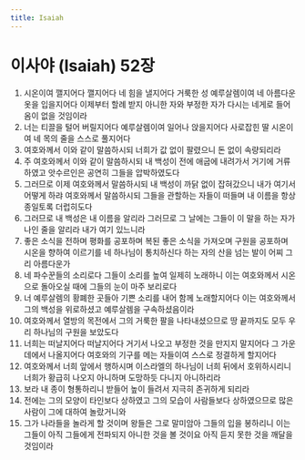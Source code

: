 ```yaml
---
title: Isaiah
---
```


# 이사야 (Isaiah) 52장
1. 시온이여 깰지어다 깰지어다 네 힘을 낼지어다 거룩한 성 예루살렘이여 네 아름다운 옷을 입을지어다 이제부터 할례 받지 아니한 자와 부정한 자가 다시는 네게로 들어옴이 없을 것임이라
1. 너는 티끌을 털어 버릴지어다 예루살렘이여 일어나 앉을지어다 사로잡힌 딸 시온이여 네 목의 줄을 스스로 풀지어다
1. 여호와께서 이와 같이 말씀하시되 너희가 값 없이 팔렸으니 돈 없이 속량되리라
1. 주 여호와께서 이와 같이 말씀하시되 내 백성이 전에 애굽에 내려가서 거기에 거류하였고 앗수르인은 공연히 그들을 압박하였도다
1. 그러므로 이제 여호와께서 말씀하시되 내 백성이 까닭 없이 잡혀갔으니 내가 여기서 어떻게 하랴 여호와께서 말씀하시되 그들을 관할하는 자들이 떠들며 내 이름을 항상 종일토록 더럽히도다
1. 그러므로 내 백성은 내 이름을 알리라 그러므로 그 날에는 그들이 이 말을 하는 자가 나인 줄을 알리라 내가 여기 있느니라
1. 좋은 소식을 전하며 평화를 공포하며 복된 좋은 소식을 가져오며 구원을 공포하며 시온을 향하여 이르기를 네 하나님이 통치하신다 하는 자의 산을 넘는 발이 어찌 그리 아름다운가
1. 네 파수꾼들의 소리로다 그들이 소리를 높여 일제히 노래하니 이는 여호와께서 시온으로 돌아오실 때에 그들의 눈이 마주 보리로다
1. 너 예루살렘의 황폐한 곳들아 기쁜 소리를 내어 함께 노래할지어다 이는 여호와께서 그의 백성을 위로하셨고 예루살렘을 구속하셨음이라
1. 여호와께서 열방의 목전에서 그의 거룩한 팔을 나타내셨으므로 땅 끝까지도 모두 우리 하나님의 구원을 보았도다
1. 너희는 떠날지어다 떠날지어다 거기서 나오고 부정한 것을 만지지 말지어다 그 가운데에서 나올지어다 여호와의 기구를 메는 자들이여 스스로 정결하게 할지어다
1. 여호와께서 너희 앞에서 행하시며 이스라엘의 하나님이 너희 뒤에서 호위하시리니 너희가 황급히 나오지 아니하며 도망하듯 다니지 아니하리라
1. 보라 내 종이 형통하리니 받들어 높이 들려서 지극히 존귀하게 되리라
1. 전에는 그의 모양이 타인보다 상하였고 그의 모습이 사람들보다 상하였으므로 많은 사람이 그에 대하여 놀랐거니와
1. 그가 나라들을 놀라게 할 것이며 왕들은 그로 말미암아 그들의 입을 봉하리니 이는 그들이 아직 그들에게 전파되지 아니한 것을 볼 것이요 아직 듣지 못한 것을 깨달을 것임이라